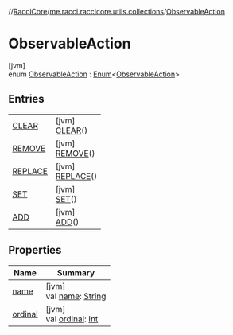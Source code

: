 //[RacciCore](../../../index.md)/[me.racci.raccicore.utils.collections](../index.md)/[ObservableAction](index.md)

# ObservableAction

[jvm]\
enum [ObservableAction](index.md) : [Enum](https://kotlinlang.org/api/latest/jvm/stdlib/kotlin/-enum/index.html)&lt;[ObservableAction](index.md)&gt;

## Entries

| | |
|---|---|
| [CLEAR](-c-l-e-a-r/index.md) | [jvm]<br>[CLEAR](-c-l-e-a-r/index.md)() |
| [REMOVE](-r-e-m-o-v-e/index.md) | [jvm]<br>[REMOVE](-r-e-m-o-v-e/index.md)() |
| [REPLACE](-r-e-p-l-a-c-e/index.md) | [jvm]<br>[REPLACE](-r-e-p-l-a-c-e/index.md)() |
| [SET](-s-e-t/index.md) | [jvm]<br>[SET](-s-e-t/index.md)() |
| [ADD](-a-d-d/index.md) | [jvm]<br>[ADD](-a-d-d/index.md)() |

## Properties

| Name | Summary |
|---|---|
| [name](-a-d-d/index.md#-372974862%2FProperties%2F-1216412040) | [jvm]<br>val [name](-a-d-d/index.md#-372974862%2FProperties%2F-1216412040): [String](https://kotlinlang.org/api/latest/jvm/stdlib/kotlin/-string/index.html) |
| [ordinal](-a-d-d/index.md#-739389684%2FProperties%2F-1216412040) | [jvm]<br>val [ordinal](-a-d-d/index.md#-739389684%2FProperties%2F-1216412040): [Int](https://kotlinlang.org/api/latest/jvm/stdlib/kotlin/-int/index.html) |

